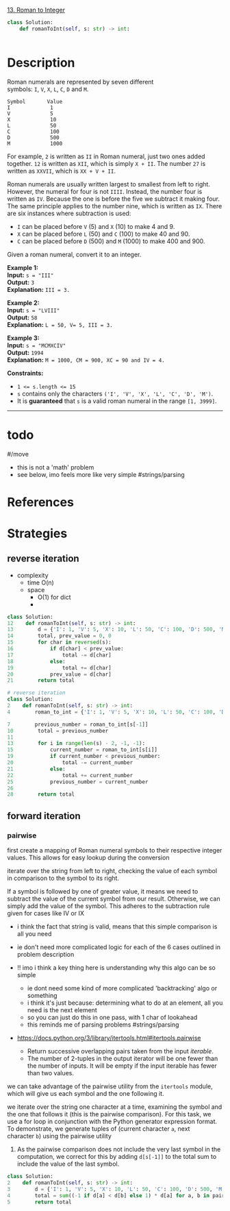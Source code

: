 [13. Roman to Integer](https://leetcode.com/problems/roman-to-integer/)

```python
class Solution:
    def romanToInt(self, s: str) -> int:
        
```

# Description

Roman numerals are represented by seven different symbols: `I`, `V`, `X`, `L`, `C`, `D` and `M`.

```
Symbol       Value
I             1
V             5
X             10
L             50
C             100
D             500
M             1000
```

For example, `2` is written as `II` in Roman numeral, just two ones added together. `12` is written as `XII`, which is simply `X + II`. The number `27` is written as `XXVII`, which is `XX + V + II`.

Roman numerals are usually written largest to smallest from left to right. However, the numeral for four is not `IIII`. Instead, the number four is written as `IV`. Because the one is before the five we subtract it making four. The same principle applies to the number nine, which is written as `IX`. There are six instances where subtraction is used:

- `I` can be placed before `V` (5) and `X` (10) to make 4 and 9. 
- `X` can be placed before `L` (50) and `C` (100) to make 40 and 90. 
- `C` can be placed before `D` (500) and `M` (1000) to make 400 and 900.

Given a roman numeral, convert it to an integer.

**Example 1:**  
**Input:** `s = "III"`  
**Output:** `3`  
**Explanation:** `III = 3.`  

**Example 2:**  
**Input:** `s = "LVIII"`  
**Output:** `58`  
**Explanation:** `L = 50, V= 5, III = 3.`  

**Example 3:**  
**Input:** `s = "MCMXCIV"`  
**Output:** `1994`  
**Explanation:** `M = 1000, CM = 900, XC = 90 and IV = 4.`  

**Constraints:**
- `1 <= s.length <= 15`
- `s` contains only the characters `('I', 'V', 'X', 'L', 'C', 'D', 'M')`.
- It is **guaranteed** that `s` is a valid roman numeral in the range `[1, 3999]`.

---


# todo

#/move 
- this is not a 'math' problem
- see below, imo feels more like very simple #strings/parsing 

# References




# Strategies

## reverse iteration
- complexity
	- time O(n)
	- space
		- O(1) for dict
		- 


```python
class Solution:
12    def romanToInt(self, s: str) -> int:
13        d = {'I': 1, 'V': 5, 'X': 10, 'L': 50, 'C': 100, 'D': 500, 'M': 1000}
14        total, prev_value = 0, 0
15        for char in reversed(s):
16            if d[char] < prev_value:
17                total -= d[char]
18            else:
19                total += d[char]
20            prev_value = d[char]
21        return total
```


```python
# reverse iteration
class Solution:
2    def romanToInt(self, s: str) -> int:
4        roman_to_int = {'I': 1, 'V': 5, 'X': 10, 'L': 50, 'C': 100, 'D': 500, 'M': 1000}

7        previous_number = roman_to_int[s[-1]]
10        total = previous_number
11      
13        for i in range(len(s) - 2, -1, -1):
15            current_number = roman_to_int[s[i]]
19            if current_number < previous_number:
20                total -= current_number
21            else:
22                total += current_number
25            previous_number = current_number
26      
28        return total
```



## forward iteration
### pairwise

first create a mapping of Roman numeral symbols to their respective integer values. This allows for easy lookup during the conversion

iterate over the string from left to right, checking the value of each symbol in comparison to the symbol to its right.


If a symbol is followed by one of greater value, it means we need to subtract the value of the current symbol from our result. Otherwise, we can simply add the value of the symbol. This adheres to the subtraction rule given for cases like IV or IX
- i think the fact that string is valid, means that this simple comparison is all you need
- ie don't need more complicated logic for each of the 6 cases outlined in problem description

- !! imo i think a key thing here is understanding why this algo can be so simple
	- ie dont need some kind of more complicated 'backtracking' algo or something
	- i think it's just because: determining what to do at an element, all you need is the next element
	- so you can just do this in one pass, with 1 char of lookahead
	- this reminds me of parsing problems #strings/parsing 

- https://docs.python.org/3/library/itertools.html#itertools.pairwise
	- Return successive overlapping pairs taken from the input _iterable_.
	- The number of 2-tuples in the output iterator will be one fewer than the number of inputs. It will be empty if the input iterable has fewer than two values.


we can take advantage of the pairwise utility from the `itertools` module, which will give us each symbol and the one following it.


we iterate over the string one character at a time, examining the symbol and the one that follows it (this is the pairwise comparison). For this task, we use a for loop in conjunction with the Python generator expression format. To demonstrate, we generate tuples of (current character `a`, next character `b`) using the pairwise utility


1. As the pairwise comparison does not include the very last symbol in the computation, we correct for this by adding `d[s[-1]]` to the total sum to include the value of the last symbol.

```python
class Solution:
2    def romanToInt(self, s: str) -> int:
3        d = {'I': 1, 'V': 5, 'X': 10, 'L': 50, 'C': 100, 'D': 500, 'M': 1000}
4        total = sum((-1 if d[a] < d[b] else 1) * d[a] for a, b in pairwise(s)) + d[s[-1]]
5        return total
```